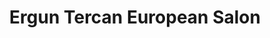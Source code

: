 ---
title: "Ergun Tercan European Salon"
url: /denver/ergun-tercan-european-salon/
shop: Friseur
---